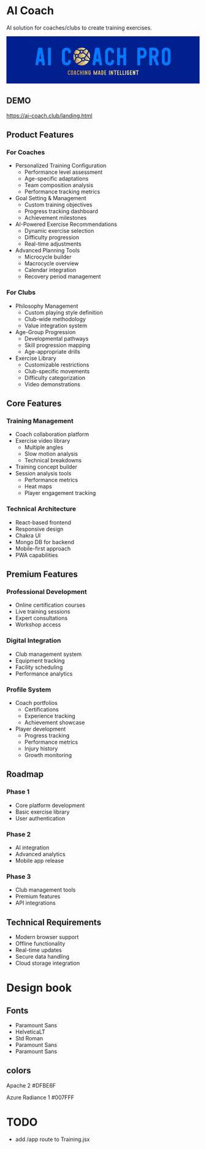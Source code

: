 # AI Coach

AI solution for coaches/clubs to create training exercises.

![alt text](/public/logo.jpg)

## DEMO

https://ai-coach.club/landing.html

## Product Features

### For Coaches

- Personalized Training Configuration
    - Performance level assessment
    - Age-specific adaptations
    - Team composition analysis
    - Performance tracking metrics
- Goal Setting & Management
    - Custom training objectives
    - Progress tracking dashboard
    - Achievement milestones
- AI-Powered Exercise Recommendations
    - Dynamic exercise selection
    - Difficulty progression
    - Real-time adjustments
- Advanced Planning Tools
    - Microcycle builder
    - Macrocycle overview
    - Calendar integration
    - Recovery period management

### For Clubs

- Philosophy Management
    - Custom playing style definition
    - Club-wide methodology
    - Value integration system
- Age-Group Progression
    - Developmental pathways
    - Skill progression mapping
    - Age-appropriate drills
- Exercise Library
    - Customizable restrictions
    - Club-specific movements
    - Difficulty categorization
    - Video demonstrations

## Core Features

### Training Management

- Coach collaboration platform
- Exercise video library
    - Multiple angles
    - Slow motion analysis
    - Technical breakdowns
- Training concept builder
- Session analysis tools
    - Performance metrics
    - Heat maps
    - Player engagement tracking

### Technical Architecture

- React-based frontend
- Responsive design
- Chakra UI
- Mongo DB for backend
- Mobile-first approach
- PWA capabilities

## Premium Features

### Professional Development

- Online certification courses
- Live training sessions
- Expert consultations
- Workshop access

### Digital Integration

- Club management system
- Equipment tracking
- Facility scheduling
- Performance analytics

### Profile System

- Coach portfolios
    - Certifications
    - Experience tracking
    - Achievement showcase
- Player development
    - Progress tracking
    - Performance metrics
    - Injury history
    - Growth monitoring

## Roadmap

### Phase 1

- Core platform development
- Basic exercise library
- User authentication

### Phase 2

- AI integration
- Advanced analytics
- Mobile app release

### Phase 3

- Club management tools
- Premium features
- API integrations

## Technical Requirements

- Modern browser support
- Offline functionality
- Real-time updates
- Secure data handling
- Cloud storage integration

# Design book

## Fonts

- Paramount Sans
- HelveticaLT
- Std Roman
- Paramount Sans
- Paramount Sans

## colors

Apache 2 #DFBE6F

Azure Radiance 1 #007FFF

# TODO

- add /app route to Training.jsx
